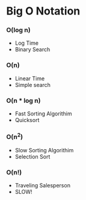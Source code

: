 # Big O Notation

### O(log n)
- Log Time
- Binary Search

### O(n)
- Linear Time
- Simple search

### O(n * log n)
- Fast Sorting Algorithim
- Quicksort

### O(n<sup>2</sup>)
- Slow Sorting Algorithim
- Selection Sort

### O(n!)
- Traveling Salesperson
- SLOW!
